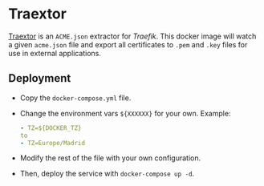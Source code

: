 # Traextor

[Traextor](https://gitlab.com/dj_arbz/traextor) is an `ACME.json` extractor for _Traefik_. This docker image will watch a given `acme.json` file and export all certificates to `.pem` and `.key` files for use in external applications.

## Deployment

- Copy the `docker-compose.yml` file.

- Change the environment vars `${XXXXXX}` for your own. Example:

  ```yaml
  - TZ=${DOCKER_TZ}
  to
  - TZ=Europe/Madrid
  ```

- Modify the rest of the file with your own configuration.

- Then, deploy the service with `docker-compose up -d`.
